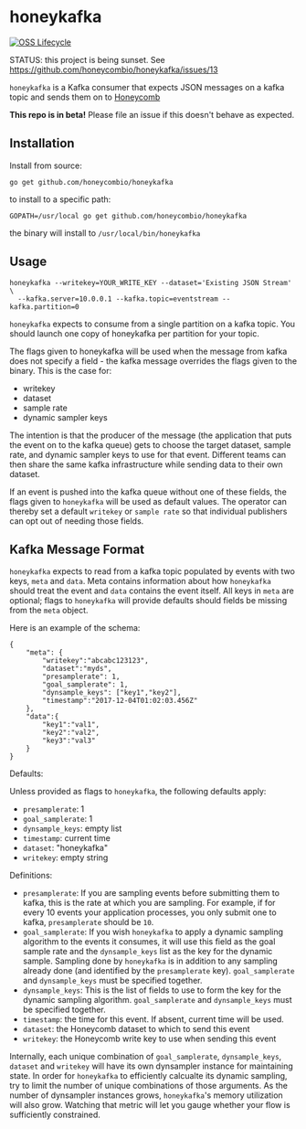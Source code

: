 # honeykafka

[![OSS Lifecycle](https://img.shields.io/osslifecycle/honeycombio/honeykafka?color=pink)](https://github.com/honeycombio/home/blob/main/honeycomb-oss-lifecycle-and-practices.md)

STATUS: this project is being sunset. See https://github.com/honeycombio/honeykafka/issues/13

`honeykafka` is a Kafka consumer that expects JSON messages on a kafka topic and sends them on to [Honeycomb](https://honeycomb.io)

**This repo is in beta!** Please file an issue if this doesn't behave as expected.

## Installation

Install from source:

```
go get github.com/honeycombio/honeykafka
```

to install to a specific path:

```
GOPATH=/usr/local go get github.com/honeycombio/honeykafka
```

the binary will install to `/usr/local/bin/honeykafka`

## Usage

```
honeykafka --writekey=YOUR_WRITE_KEY --dataset='Existing JSON Stream' \
  --kafka.server=10.0.0.1 --kafka.topic=eventstream --kafka.partition=0
```

`honeykafka` expects to consume from a single partition on a kafka topic. You should launch one copy of honeykafka per partition for your topic.

The flags given to honeykafka will be used when the message from kafka does not specify a field - the kafka message overrides the flags given to the binary. This is the case for:
* writekey
* dataset
* sample rate
* dynamic sampler keys

The intention is that the producer of the message (the application that puts the event on to the kafka queue) gets to choose the target dataset, sample rate, and dynamic sampler keys to use for that event. Different teams can then share the same kafka infrastructure while sending data to their own dataset.

If an event is pushed into the kafka queue without one of these fields, the flags given to `honeykafka` will be used as default values. The operator can thereby set a default `writekey` or `sample rate` so that individual publishers can opt out of needing those fields.

## Kafka Message Format

`honeykafka` expects to read from a kafka topic populated by events with two keys, `meta` and `data`. Meta contains information about how `honeykafka` should treat the event and `data` contains the event itself. All keys in `meta` are optional; flags to `honeykafka` will provide defaults should fields be missing from the `meta` object.

Here is an example of the schema:
```
{
	"meta": {
		"writekey":"abcabc123123",
		"dataset":"myds",
		"presamplerate": 1,
		"goal_samplerate": 1,
		"dynsample_keys": ["key1","key2"],
		"timestamp":"2017-12-04T01:02:03.456Z"
	},
	"data":{
		"key1":"val1",
		"key2":"val2",
		"key3":"val3"
	}
}
```

Defaults:

Unless provided as flags to `honeykafka`, the following defaults apply:
* `presamplerate`: 1
* `goal_samplerate`: 1
* `dynsample_keys`: empty list
* `timestamp`: current time
* `dataset`: "honeykafka"
* `writekey`: empty string

Definitions:

* `presamplerate`: If you are sampling events before submitting them to kafka, this is the rate at which you are sampling. For example, if for every 10 events your application processes, you only submit one to kafka, `presamplerate` should be `10`.
* `goal_samplerate`: If you wish `honeykafka` to apply a dynamic sampling algorithm to the events it consumes, it will use this field as the goal sample rate and the `dynsample_keys` list as the key for the dynamic sample. Sampling done by `honeykafka` is in addition to any sampling already done (and identified by the `presamplerate` key). `goal_samplerate` and `dynsample_keys` must be specified together.
* `dynsample_keys`: This is the list of fields to use to form the key for the dynamic sampling algorithm. `goal_samplerate` and `dynsample_keys` must be specified together.
* `timestamp`: the time for this event. If absent, current time will be used.
* `dataset`: the Honeycomb dataset to which to send this event
* `writekey`: the Honeycomb write key to use when sending this event

Internally, each unique combination of `goal_samplerate`, `dynsample_keys`, `dataset` and `writekey` will have its own dynsampler instance for maintaining state.  In order for `honeykafka` to efficiently calcualte its dynamic sampling, try to limit the number of unique combinations of those arguments. As the number of dynsampler instances grows, `honeykafka`'s memory utilization will also grow. Watching that metric will let you gauge whether your flow is sufficiently constrained.


